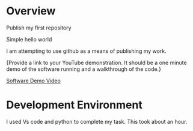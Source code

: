 # Overview


<p>Publish my first repository</p>

<p>Simple hello world</p>

<p>I am attempting to use github as a means of publishing my work.</p>
{Provide a link to your YouTube demonstration.  It should be a one minute demo of the software running and a walkthrough of the code.}

[Software Demo Video](http://youtube.link.goes.here)

# Development Environment

<p>I used Vs code and python to complete my task. This took about an hour.</p>

